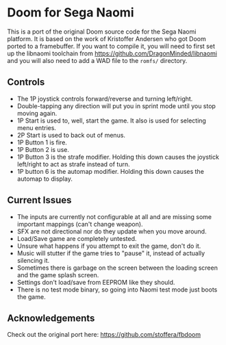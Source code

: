 # Doom for Sega Naomi

This is a port of the original Doom source code for the Sega Naomi platform. It is based on the work of
Kristoffer Andersen who got Doom ported to a framebuffer. If you want to compile it, you will need to
first set up the libnaomi toolchain from https://github.com/DragonMinded/libnaomi and you will also need
to add a WAD file to the `romfs/` directory.

## Controls

* The 1P joystick controls forward/reverse and turning left/right.
* Double-tapping any direction will put you in sprint mode until you stop moving again.
* 1P Start is used to, well, start the game. It also is used for selecting menu entries.
* 2P Start is used to back out of menus.
* 1P Button 1 is fire.
* 1P Button 2 is use.
* 1P Button 3 is the strafe modifier. Holding this down causes the joystick left/right to act as strafe instead of turn.
* 1P button 6 is the automap modifier. Holding this down causes the automap to display.

## Current Issues

* The inputs are currently not configurable at all and are missing some important mappings (can't change weapon).
* SFX are not directional nor do they update when you move around.
* Load/Save game are completely untested.
* Unsure what happens if you attempt to exit the game, don't do it.
* Music will stutter if the game tries to "pause" it, instead of actually silencing it.
* Sometimes there is garbage on the screen between the loading screen and the game splash screen.
* Settings don't load/save from EEPROM like they should.
* There is no test mode binary, so going into Naomi test mode just boots the game.

## Acknowledgements

Check out the original port here: https://github.com/stoffera/fbdoom
